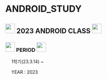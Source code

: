 # ANDROID_STUDY
<h2> <img src = "https://cdn-icons-png.flaticon.com/512/2920/2920369.png" width = "30" height = "30" > 2023 ANDROID CLASS <img src = "https://cdn-icons-png.flaticon.com/512/2920/2920369.png" width = "30" height = "30" > </h2>

<h3> <img src = "https://cdn-icons-png.flaticon.com/512/6597/6597133.png" width = "30" height = "30" > PERIOD <img src = "https://cdn-icons-png.flaticon.com/512/6597/6597133.png" width = "30" height = "30" > </h3>
<p> <img src = "https://cdn-icons-png.flaticon.com/512/520/520459.png" width = "15" height = "15"> 1학기(23.3.14) ~ </p>
<p> <img src = "https://cdn-icons-png.flaticon.com/512/520/520459.png" width = "15" height = "15"> YEAR : 2023 </p>

